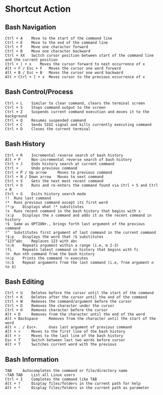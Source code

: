 # Shortcut 	Action

## Bash Navigation

    Ctrl + A 	Move to the start of the command line
    Ctrl + E 	Move to the end of the command line
    Ctrl + F 	Move one character forward
    Ctrl + B 	Move one character backward
    Ctrl + XX 	Switch cursor position between start of the command line and the current position
    Ctrl + ] + x 	Moves the cursor forward to next occurrence of x
    Alt + F / Esc + F 	Moves the cursor one word forward
    Alt + B / Esc + B 	Moves the cursor one word backward
    Alt + Ctrl + ] + x 	Moves cursor to the previous occurrence of x

## Bash Control/Process

    Ctrl + L 	Similar to clear command, clears the terminal screen
    Ctrl + S 	Stops command output to the screen
    Ctrl + Z 	Suspends current command execution and moves it to the background
    Ctrl + Q 	Resumes suspended command
    Ctrl + C 	Sends SIGI signal and kills currently executing command
    Ctrl + D 	Closes the current terminal

## Bash History

    Ctrl + R 	Incremental reverse search of bash history
    Alt + P 	Non-incremental reverse search of bash history
    Ctrl + J 	Ends history search at current command
    Ctrl + _ 	Undo previous command
    Ctrl + P / Up arrow 	Moves to previous command
    Ctrl + N / Down arrow 	Moves to next command
    Ctrl + S 	Gets the next most recent command
    Ctrl + O 	Runs and re-enters the command found via Ctrl + S and Ctrl + R
    Ctrl + G 	Exits history search mode
    !! 	Runs last command
    !* 	Runs previous command except its first word
    !*:p 	Displays what !* substitutes
    !x 	Runs recent command in the bash history that begins with x
    !x:p 	Displays the x command and adds it as the recent command in history
    !$ 	Same as OPTION+., brings forth last argument of the previous command
    !^ 	Substitutes first argument of last command in the current command
    !$:p 	Displays the word that !$ substitutes
    ^123^abc 	Replaces 123 with abc
    !n:m 	Repeats argument within a range (i.e, m 2-3)
    !fi 	Repeats latest command in history that begins with fi
    !n 	Run nth command from the bash history
    !n:p 	Prints the command !n executes
    !n:$ 	Repeat arguments from the last command (i.e, from argument n to $)

## Bash Editing

    Ctrl + U 	Deletes before the cursor until the start of the command
    Ctrl + K 	Deletes after the cursor until the end of the command
    Ctrl + W 	Removes the command/argument before the cursor
    Ctrl + D 	Removes the character under the cursor
    Ctrl + H 	Removes character before the cursor
    Alt + D 	Removes from the character until the end of the word
    Alt + Backspace 	Removes from the character until the start of the word
    Alt + . / Esc+. 	Uses last argument of previous command
    Alt + < 	Moves to the first line of the bash history
    Alt + > 	Moves to the last line of the bash history
    Esc + T 	Switch between last two words before cursor
    Alt + T 	Switches current word with the previous

## Bash Information

    TAB 	Autocompletes the command or file/directory name
    ~TAB TAB 	List all Linux users
    Ctrl + I 	Completes the command like TAB
    Alt + ? 	Display files/folders in the current path for help
    Alt + * 	Display files/folders in the current path as parameter
